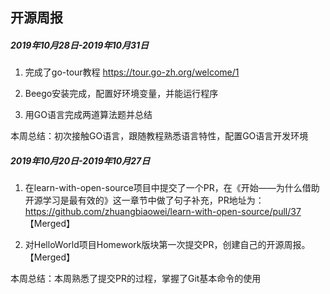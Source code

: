 ## 开源周报

##### **2019年10月28日-2019年10月31日**

1. 完成了go-tour教程 https://tour.go-zh.org/welcome/1 
2. Beego安装完成，配置好环境变量，并能运行程序

3. 用GO语言完成两道算法题并总结

本周总结：初次接触GO语言，跟随教程熟悉语言特性，配置GO语言开发环境

##### 2019年10月20日-2019年10月27日

1. 在learn-with-open-source项目中提交了一个PR，在《开始——为什么借助开源学习是最有效的》这一章节中做了句子补充，PR地址为： https://github.com/zhuangbiaowei/learn-with-open-source/pull/37  【Merged】

2.  对HelloWorld项目Homework版块第一次提交PR，创建自己的开源周报。 【Merged】

本周总结：本周熟悉了提交PR的过程，掌握了Git基本命令的使用 
